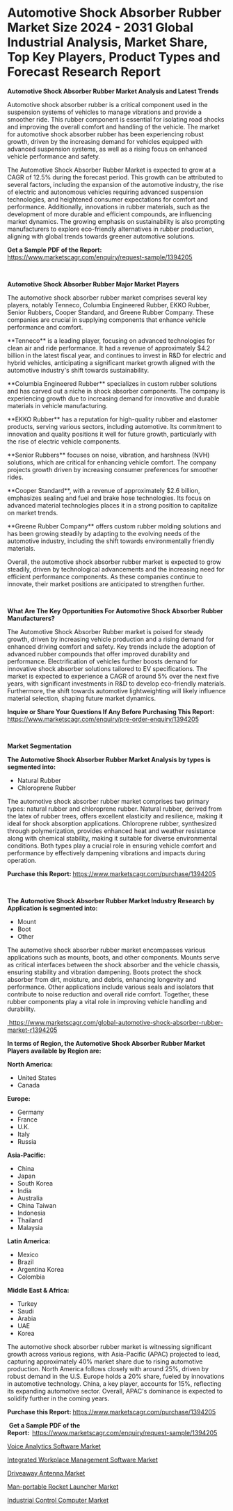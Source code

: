 <p><h1>Automotive Shock Absorber Rubber Market Size 2024 - 2031 Global Industrial Analysis, Market Share, Top Key Players, Product Types and Forecast Research Report</h1></p><p><strong>Automotive Shock Absorber Rubber Market Analysis and Latest Trends</strong></p>
<p><p>Automotive shock absorber rubber is a critical component used in the suspension systems of vehicles to manage vibrations and provide a smoother ride. This rubber component is essential for isolating road shocks and improving the overall comfort and handling of the vehicle. The market for automotive shock absorber rubber has been experiencing robust growth, driven by the increasing demand for vehicles equipped with advanced suspension systems, as well as a rising focus on enhanced vehicle performance and safety.</p><p>The Automotive Shock Absorber Rubber Market is expected to grow at a CAGR of 12.5% during the forecast period. This growth can be attributed to several factors, including the expansion of the automotive industry, the rise of electric and autonomous vehicles requiring advanced suspension technologies, and heightened consumer expectations for comfort and performance. Additionally, innovations in rubber materials, such as the development of more durable and efficient compounds, are influencing market dynamics. The growing emphasis on sustainability is also prompting manufacturers to explore eco-friendly alternatives in rubber production, aligning with global trends towards greener automotive solutions.</p></p>
<p><strong>Get a Sample PDF of the Report:&nbsp;</strong> <a href="https://www.marketscagr.com/enquiry/request-sample/1394205?utm_campaign=1836&utm_medium=2&utm_source=Github&utm_content=ia&utm_term=05122024&utm_id=automotive-shock-absorber-rubber">https://www.marketscagr.com/enquiry/request-sample/1394205</a></p>
<p>&nbsp;</p>
<p><strong>Automotive Shock Absorber Rubber Major Market Players</strong></p>
<p><p>The automotive shock absorber rubber market comprises several key players, notably Tenneco, Columbia Engineered Rubber, EKKO Rubber, Senior Rubbers, Cooper Standard, and Greene Rubber Company. These companies are crucial in supplying components that enhance vehicle performance and comfort.</p><p>**Tenneco** is a leading player, focusing on advanced technologies for clean air and ride performance. It had a revenue of approximately $4.2 billion in the latest fiscal year, and continues to invest in R&D for electric and hybrid vehicles, anticipating a significant market growth aligned with the automotive industry's shift towards sustainability.</p><p>**Columbia Engineered Rubber** specializes in custom rubber solutions and has carved out a niche in shock absorber components. The company is experiencing growth due to increasing demand for innovative and durable materials in vehicle manufacturing.</p><p>**EKKO Rubber** has a reputation for high-quality rubber and elastomer products, serving various sectors, including automotive. Its commitment to innovation and quality positions it well for future growth, particularly with the rise of electric vehicle components.</p><p>**Senior Rubbers** focuses on noise, vibration, and harshness (NVH) solutions, which are critical for enhancing vehicle comfort. The company projects growth driven by increasing consumer preferences for smoother rides.</p><p>**Cooper Standard**, with a revenue of approximately $2.6 billion, emphasizes sealing and fuel and brake hose technologies. Its focus on advanced material technologies places it in a strong position to capitalize on market trends.</p><p>**Greene Rubber Company** offers custom rubber molding solutions and has been growing steadily by adapting to the evolving needs of the automotive industry, including the shift towards environmentally friendly materials.</p><p>Overall, the automotive shock absorber rubber market is expected to grow steadily, driven by technological advancements and the increasing need for efficient performance components. As these companies continue to innovate, their market positions are anticipated to strengthen further.</p></p>
<p>&nbsp;</p>
<p><strong>What Are The Key Opportunities For Automotive Shock Absorber Rubber Manufacturers?</strong></p>
<p><p>The Automotive Shock Absorber Rubber market is poised for steady growth, driven by increasing vehicle production and a rising demand for enhanced driving comfort and safety. Key trends include the adoption of advanced rubber compounds that offer improved durability and performance. Electrification of vehicles further boosts demand for innovative shock absorber solutions tailored to EV specifications. The market is expected to experience a CAGR of around 5% over the next five years, with significant investments in R&D to develop eco-friendly materials. Furthermore, the shift towards automotive lightweighting will likely influence material selection, shaping future market dynamics.</p></p>
<p><strong>Inquire or Share Your Questions If Any Before Purchasing This Report:</strong> <a href="https://www.marketscagr.com/enquiry/pre-order-enquiry/1394205?utm_campaign=1836&utm_medium=2&utm_source=Github&utm_content=ia&utm_term=05122024&utm_id=automotive-shock-absorber-rubber">https://www.marketscagr.com/enquiry/pre-order-enquiry/1394205</a></p>
<p>&nbsp;</p>
<p><strong>Market Segmentation</strong></p>
<p><strong>The Automotive Shock Absorber Rubber Market Analysis by types is segmented into:</strong></p>
<p><ul><li>Natural Rubber</li><li>Chloroprene Rubber</li></ul></p>
<p><p>The automotive shock absorber rubber market comprises two primary types: natural rubber and chloroprene rubber. Natural rubber, derived from the latex of rubber trees, offers excellent elasticity and resilience, making it ideal for shock absorption applications. Chloroprene rubber, synthesized through polymerization, provides enhanced heat and weather resistance along with chemical stability, making it suitable for diverse environmental conditions. Both types play a crucial role in ensuring vehicle comfort and performance by effectively dampening vibrations and impacts during operation.</p></p>
<p><strong>Purchase this Report:&nbsp;</strong><a href="https://www.marketscagr.com/purchase/1394205?utm_campaign=1836&utm_medium=2&utm_source=Github&utm_content=ia&utm_term=05122024&utm_id=automotive-shock-absorber-rubber">https://www.marketscagr.com/purchase/1394205</a></p>
<p>&nbsp;</p>
<p><strong>The Automotive Shock Absorber Rubber Market Industry Research by Application is segmented into:</strong></p>
<p><ul><li>Mount</li><li>Boot</li><li>Other</li></ul></p>
<p><p>The automotive shock absorber rubber market encompasses various applications such as mounts, boots, and other components. Mounts serve as critical interfaces between the shock absorber and the vehicle chassis, ensuring stability and vibration dampening. Boots protect the shock absorber from dirt, moisture, and debris, enhancing longevity and performance. Other applications include various seals and isolators that contribute to noise reduction and overall ride comfort. Together, these rubber components play a vital role in improving vehicle handling and durability.</p></p>
<p><a href="https://www.marketscagr.com/global-automotive-shock-absorber-rubber-market-r1394205?utm_campaign=1836&utm_medium=2&utm_source=Github&utm_content=ia&utm_term=05122024&utm_id=automotive-shock-absorber-rubber">&nbsp;https://www.marketscagr.com/global-automotive-shock-absorber-rubber-market-r1394205</a></p>
<p><strong>In terms of Region, the Automotive Shock Absorber Rubber Market Players available by Region are:</strong></p>
<p>
    <p> <strong> North America: </strong>
        <ul>
            <li>United States</li>
            <li>Canada</li>
        </ul>
        </p> 
    <p> <strong> Europe: </strong>
        <ul>
            <li>Germany</li>
            <li>France</li>
            <li>U.K.</li>
            <li>Italy</li>
            <li>Russia</li>
        </ul>
        </p> 
    <p> <strong> Asia-Pacific: </strong>
        <ul>
            <li>China</li>
            <li>Japan</li>
            <li>South Korea</li>
            <li>India</li>
            <li>Australia</li>
            <li>China Taiwan</li>
            <li>Indonesia</li>
            <li>Thailand</li>
            <li>Malaysia</li>
        </ul>
        </p> 
    <p> <strong> Latin America: </strong>
        <ul>
            <li>Mexico</li>
            <li>Brazil</li>
            <li>Argentina Korea</li>
            <li>Colombia</li>
        </ul>
        </p> 
    <p> <strong> Middle East & Africa: </strong>
        <ul>
            <li>Turkey</li>
            <li>Saudi</li>
            <li>Arabia</li>
            <li>UAE</li>
            <li>Korea</li>
        </ul>
    </p>
    </p>
<p><p>The automotive shock absorber rubber market is witnessing significant growth across various regions, with Asia-Pacific (APAC) projected to lead, capturing approximately 40% market share due to rising automotive production. North America follows closely with around 25%, driven by robust demand in the U.S. Europe holds a 20% share, fueled by innovations in automotive technology. China, a key player, accounts for 15%, reflecting its expanding automotive sector. Overall, APAC's dominance is expected to solidify further in the coming years.</p></p>
<p><strong>Purchase this Report: </strong><a href="https://www.marketscagr.com/purchase/1394205?utm_campaign=1836&utm_medium=2&utm_source=Github&utm_content=ia&utm_term=05122024&utm_id=automotive-shock-absorber-rubber">https://www.marketscagr.com/purchase/1394205</a></p>
<p>&nbsp;<strong>Get a Sample PDF of the Report:&nbsp;&nbsp;</strong><a href="https://www.marketscagr.com/enquiry/request-sample/1394205?utm_campaign=1836&utm_medium=2&utm_source=Github&utm_content=ia&utm_term=05122024&utm_id=automotive-shock-absorber-rubber">https://www.marketscagr.com/enquiry/request-sample/1394205</a></p>
<p><strong></strong></p>
<p><p><a href="https://www.linkedin.com/pulse/based-recent-analysis-voice-analytics-software-market-expected-zofzf?utm_campaign=1836&utm_medium=2&utm_source=Github&utm_content=ia&utm_term=05122024&utm_id=automotive-shock-absorber-rubber">Voice Analytics Software Market</a></p><p><a href="https://www.linkedin.com/pulse/integrated-workplace-management-software-market-analysis-report-zbkvf?utm_campaign=1836&utm_medium=2&utm_source=Github&utm_content=ia&utm_term=05122024&utm_id=automotive-shock-absorber-rubber">Integrated Workplace Management Software Market</a></p><p><a href="https://issuu.com/reportprime-2/docs/driveaway-antenna-market-size-2030.pptx?utm_campaign=1836&utm_medium=2&utm_source=Github&utm_content=ia&utm_term=05122024&utm_id=automotive-shock-absorber-rubber">Driveaway Antenna Market</a></p><p><a href="https://github.com/mabutironaldo/Market-Research-Report-List-6/blob/main/man-portable-rocket-launcher-market.md?utm_campaign=1836&utm_medium=2&utm_source=Github&utm_content=ia&utm_term=05122024&utm_id=automotive-shock-absorber-rubber">Man-portable Rocket Launcher Market</a></p><p><a href="https://issuu.com/reportprime-2/docs/industrial-control-computer-market-size-2030.pptx?utm_campaign=1836&utm_medium=2&utm_source=Github&utm_content=ia&utm_term=05122024&utm_id=automotive-shock-absorber-rubber">Industrial Control Computer Market</a></p></p>